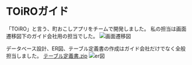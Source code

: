 # TOiROガイド
「TOiRO」と言う、町おこしアプリをチームで開発しました。
私の担当は画面遷移図下のガイド会社用の担当でした。
![画面遷移図](https://user-images.githubusercontent.com/120231261/206952038-ba4765f5-265a-4052-9907-0662982c50bd.png)


データベース設計、ER図、テーブル定義書の作成はガイド会社だけでなく全般担当しました。
[テーブル定義書.zip](https://github.com/hamano-maker/TOiRO-Guide/files/10204183/-20221212T025351Z-001.zip)
![er図](https://user-images.githubusercontent.com/120231261/206951083-7811c4a2-6e70-4a0f-b59f-fe1922da67fb.png)
